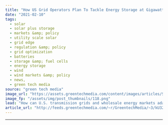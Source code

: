 ```yaml
---
title: "How US Grid Operators Plan To Tackle Energy Storage at Gigawatt Scale"
date: "2021-02-10"
tags: 
  - solar
  - solar plus storage 
  - markets &amp; policy
  - utility scale solar
  - grid edge
  - regulation &amp; policy
  - grid optimization
  - batteries
  - storage &amp; fuel cells
  - energy storage
  - wind
  - wind markets &amp; policy
  - news,
  - green tech media
source: "green tech media"
image_url: "https://assets.greentechmedia.com/content/images/articles/Stem_Batteries_Solar_Power_Lines_XL.jpg"
image_fp: "/assets/img/post_thumbnails/118.png"
lead: "How can U.S. transmission grids and wholesale energy markets adapt to the gigawatts of energy storage coming online over the next decade? In the near future, the scale of the batteries serving U.S. power grids is set to explode, increasing from about ..."
article_url: "http://feeds.greentechmedia.com/~r/GreentechMedia/~3/kU32BkaLfk0/how-u.s-grid-operators-plan-to-tackle-energy-storage-at-gigawatt-scale"
---
```


---
